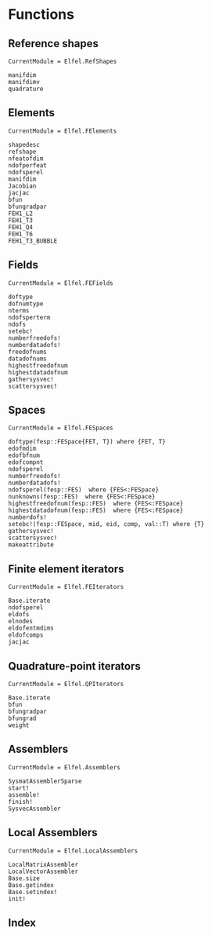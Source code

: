 # Functions

## Reference shapes

```@meta
CurrentModule = Elfel.RefShapes
```


```@docs
manifdim
manifdimv
quadrature
```


## Elements

```@meta
CurrentModule = Elfel.FElements
```

```@docs
shapedesc
refshape
nfeatofdim
ndofperfeat
ndofsperel
manifdim
Jacobian
jacjac
bfun
bfungradpar
FEH1_L2
FEH1_T3
FEH1_Q4
FEH1_T6
FEH1_T3_BUBBLE
```

## Fields

```@meta
CurrentModule = Elfel.FEFields
```

```@docs
doftype
dofnumtype
nterms
ndofsperterm
ndofs
setebc!
numberfreedofs!
numberdatadofs!
freedofnums
datadofnums
highestfreedofnum
highestdatadofnum
gathersysvec!
scattersysvec!
```

## Spaces

```@meta
CurrentModule = Elfel.FESpaces
```


```@docs
doftype(fesp::FESpace{FET, T}) where {FET, T}
edofmdim
edofbfnum
edofcompnt
ndofsperel
numberfreedofs!
numberdatadofs!
ndofsperel(fesp::FES)  where {FES<:FESpace}
nunknowns(fesp::FES)  where {FES<:FESpace}
highestfreedofnum(fesp::FES)  where {FES<:FESpace}
highestdatadofnum(fesp::FES)  where {FES<:FESpace}
numberdofs!
setebc!(fesp::FESpace, mid, eid, comp, val::T) where {T}
gathersysvec!
scattersysvec!
makeattribute
```

## Finite element iterators

```@meta
CurrentModule = Elfel.FEIterators
```

```@docs
Base.iterate
ndofsperel
eldofs
elnodes
eldofentmdims
eldofcomps
jacjac
```

## Quadrature-point iterators

```@meta
CurrentModule = Elfel.QPIterators
```

```@docs
Base.iterate
bfun
bfungradpar
bfungrad
weight
```

## Assemblers

```@meta
CurrentModule = Elfel.Assemblers
```

```@docs
SysmatAssemblerSparse
start!
assemble!
finish!
SysvecAssembler
```

## Local Assemblers

```@meta
CurrentModule = Elfel.LocalAssemblers
```

```@docs
LocalMatrixAssembler
LocalVectorAssembler
Base.size
Base.getindex
Base.setindex!
init!
```

## Index

```@index
```

